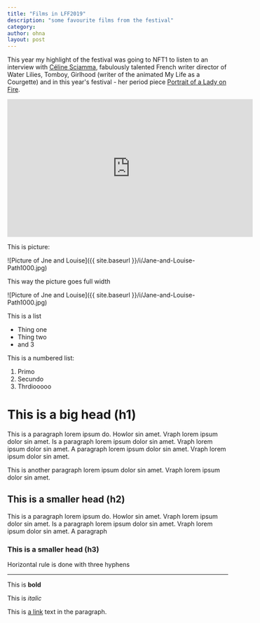 ```yaml
---             
title: "Films in LFF2019"
description: "some favourite films from the festival"
category:
author: ohna
layout: post
---
```


This year my highlight of the festival was going to NFT1 to listen to an interview with [Céline Sciamma](https://www.youtube.com/watch?v=gzb40RY-E6w), fabulously talented French writer director of Water Lilies, Tomboy, Girlhood (writer of the animated My Life as a Courgette) and in this year's festival - her period piece [Portrait of a Lady on Fire](https://www.youtube.com/watch?v=BE_lGeDtDO0).

<iframe width="560" height="315" src="https://www.youtube.com/embed/gzb40RY-E6w" frameborder="0" allow="accelerometer; autoplay; encrypted-media; gyroscope; picture-in-picture" allowfullscreen></iframe>


This is picture:

![Picture of Jne and Louise]({{ site.baseurl }}/i/Jane-and-Louise-Path1000.jpg)

This way the picture goes full width

<span class="fullwidth">
![Picture of Jne and Louise]({{ site.baseurl }}/i/Jane-and-Louise-Path1000.jpg)
</span>

This is a list

- Thing one
- Thing two
- and 3

This is a numbered list:

1. Primo
2. Secundo
3. Thrdiooooo

# This is a big head (h1)

This is a paragraph lorem ipsum do. Howlor sin amet. Vraph lorem ipsum dolor sin amet. Is a paragraph lorem ipsum dolor sin amet. Vraph lorem ipsum dolor sin amet. A paragraph lorem ipsum dolor sin amet. Vraph lorem ipsum dolor sin amet.

This is another paragraph lorem ipsum dolor sin amet. Vraph lorem ipsum dolor sin amet.


## This is a smaller head (h2)

This is a paragraph lorem ipsum do. Howlor sin amet. Vraph lorem ipsum dolor sin amet. Is a paragraph lorem ipsum dolor sin amet. Vraph lorem ipsum dolor sin amet. A paragraph 

### This is a smaller head (h3)

Horizontal rule is done with three hyphens

---

This is **bold**

This is _italic_

This is [a link](http://ibm.com/) text in the paragraph.








